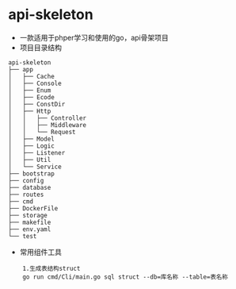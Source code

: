 # api-skeleton

- 一款适用于phper学习和使用的go，api骨架项目
- 项目目录结构
~~~
api-skeleton
├── app
│   ├── Cache
│   ├── Console
│   ├── Enum
│   ├── Ecode
│   ├── ConstDir
│   ├── Http
│   │	├── Controller
│   │	├── Middleware
│   │   └── Request
│   ├── Model
│   ├── Logic
│   ├── Listener
│   ├── Util
│   └── Service
├── bootstrap
├── config
├── database
├── routes
├── cmd
├── DockerFile
├── storage
├── makefile
├── env.yaml
└── test 
~~~

- 常用组件工具
~~~
    1.生成表结构struct
    go run cmd/Cli/main.go sql struct --db=库名称 --table=表名称
~~~